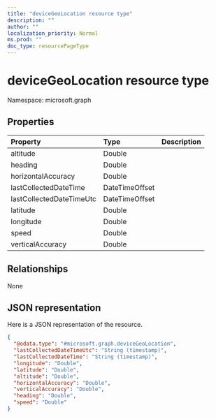 ```yaml
---
title: "deviceGeoLocation resource type"
description: ""
author: ""
localization_priority: Normal
ms.prod: ""
doc_type: resourcePageType
---
```


# deviceGeoLocation resource type


Namespace: microsoft.graph



## Properties
|Property|Type|Description|
|:---|:---|:---|
|altitude|Double||
|heading|Double||
|horizontalAccuracy|Double||
|lastCollectedDateTime|DateTimeOffset||
|lastCollectedDateTimeUtc|DateTimeOffset||
|latitude|Double||
|longitude|Double||
|speed|Double||
|verticalAccuracy|Double||

## Relationships
None

## JSON representation
Here is a JSON representation of the resource.
<!-- {
  "blockType": "resource",
  "@odata.type": "microsoft.graph.deviceGeoLocation"
}
-->
``` json
{
  "@odata.type": "#microsoft.graph.deviceGeoLocation",
  "lastCollectedDateTimeUtc": "String (timestamp)",
  "lastCollectedDateTime": "String (timestamp)",
  "longitude": "Double",
  "latitude": "Double",
  "altitude": "Double",
  "horizontalAccuracy": "Double",
  "verticalAccuracy": "Double",
  "heading": "Double",
  "speed": "Double"
}
```

